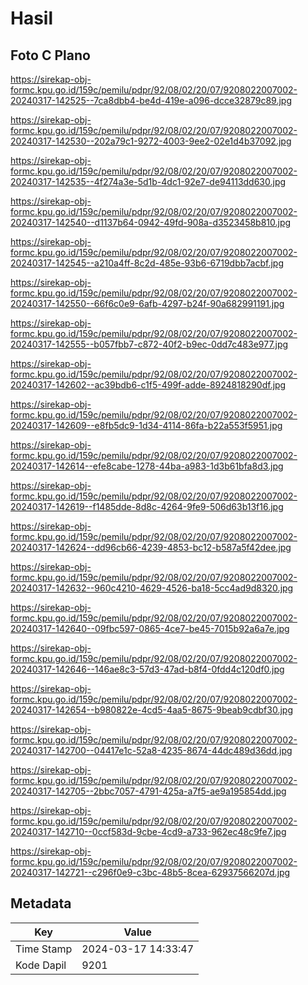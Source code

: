 # Hasil

## Foto C Plano

https://sirekap-obj-formc.kpu.go.id/159c/pemilu/pdpr/92/08/02/20/07/9208022007002-20240317-142525--7ca8dbb4-be4d-419e-a096-dcce32879c89.jpg

https://sirekap-obj-formc.kpu.go.id/159c/pemilu/pdpr/92/08/02/20/07/9208022007002-20240317-142530--202a79c1-9272-4003-9ee2-02e1d4b37092.jpg

https://sirekap-obj-formc.kpu.go.id/159c/pemilu/pdpr/92/08/02/20/07/9208022007002-20240317-142535--4f274a3e-5d1b-4dc1-92e7-de94113dd630.jpg

https://sirekap-obj-formc.kpu.go.id/159c/pemilu/pdpr/92/08/02/20/07/9208022007002-20240317-142540--d1137b64-0942-49fd-908a-d3523458b810.jpg

https://sirekap-obj-formc.kpu.go.id/159c/pemilu/pdpr/92/08/02/20/07/9208022007002-20240317-142545--a210a4ff-8c2d-485e-93b6-6719dbb7acbf.jpg

https://sirekap-obj-formc.kpu.go.id/159c/pemilu/pdpr/92/08/02/20/07/9208022007002-20240317-142550--66f6c0e9-6afb-4297-b24f-90a682991191.jpg

https://sirekap-obj-formc.kpu.go.id/159c/pemilu/pdpr/92/08/02/20/07/9208022007002-20240317-142555--b057fbb7-c872-40f2-b9ec-0dd7c483e977.jpg

https://sirekap-obj-formc.kpu.go.id/159c/pemilu/pdpr/92/08/02/20/07/9208022007002-20240317-142602--ac39bdb6-c1f5-499f-adde-8924818290df.jpg

https://sirekap-obj-formc.kpu.go.id/159c/pemilu/pdpr/92/08/02/20/07/9208022007002-20240317-142609--e8fb5dc9-1d34-4114-86fa-b22a553f5951.jpg

https://sirekap-obj-formc.kpu.go.id/159c/pemilu/pdpr/92/08/02/20/07/9208022007002-20240317-142614--efe8cabe-1278-44ba-a983-1d3b61bfa8d3.jpg

https://sirekap-obj-formc.kpu.go.id/159c/pemilu/pdpr/92/08/02/20/07/9208022007002-20240317-142619--f1485dde-8d8c-4264-9fe9-506d63b13f16.jpg

https://sirekap-obj-formc.kpu.go.id/159c/pemilu/pdpr/92/08/02/20/07/9208022007002-20240317-142624--dd96cb66-4239-4853-bc12-b587a5f42dee.jpg

https://sirekap-obj-formc.kpu.go.id/159c/pemilu/pdpr/92/08/02/20/07/9208022007002-20240317-142632--960c4210-4629-4526-ba18-5cc4ad9d8320.jpg

https://sirekap-obj-formc.kpu.go.id/159c/pemilu/pdpr/92/08/02/20/07/9208022007002-20240317-142640--09fbc597-0865-4ce7-be45-7015b92a6a7e.jpg

https://sirekap-obj-formc.kpu.go.id/159c/pemilu/pdpr/92/08/02/20/07/9208022007002-20240317-142646--146ae8c3-57d3-47ad-b8f4-0fdd4c120df0.jpg

https://sirekap-obj-formc.kpu.go.id/159c/pemilu/pdpr/92/08/02/20/07/9208022007002-20240317-142654--b980822e-4cd5-4aa5-8675-9beab9cdbf30.jpg

https://sirekap-obj-formc.kpu.go.id/159c/pemilu/pdpr/92/08/02/20/07/9208022007002-20240317-142700--04417e1c-52a8-4235-8674-44dc489d36dd.jpg

https://sirekap-obj-formc.kpu.go.id/159c/pemilu/pdpr/92/08/02/20/07/9208022007002-20240317-142705--2bbc7057-4791-425a-a7f5-ae9a195854dd.jpg

https://sirekap-obj-formc.kpu.go.id/159c/pemilu/pdpr/92/08/02/20/07/9208022007002-20240317-142710--0ccf583d-9cbe-4cd9-a733-962ec48c9fe7.jpg

https://sirekap-obj-formc.kpu.go.id/159c/pemilu/pdpr/92/08/02/20/07/9208022007002-20240317-142721--c296f0e9-c3bc-48b5-8cea-62937566207d.jpg


## Metadata

| Key        | Value               |
| ---------- | ------------------- |
| Time Stamp | 2024-03-17 14:33:47 |
| Kode Dapil | 9201                |



